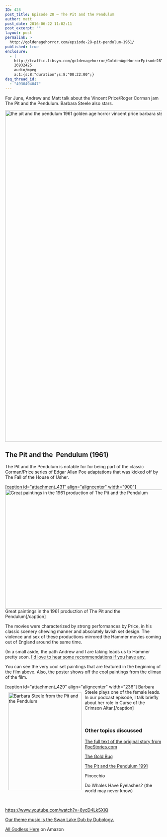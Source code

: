 ```yaml
---
ID: 428
post_title: Episode 28 – The Pit and the Pendulum
author: matt
post_date: 2016-06-22 11:02:11
post_excerpt: ""
layout: post
permalink: >
  http://goldenagehorror.com/epsiode-28-pit-pendulum-1961/
published: true
enclosure:
  - |
    http://traffic.libsyn.com/goldenagehorror/GoldenAgeHorrorEpisode28ThePitAndThePendulum.mp3
    26932425
    audio/mpeg
    a:1:{s:8:"duration";s:8:"00:22:00";}
dsq_thread_id:
  - "4930494047"
---
```

For June, Andrew and Matt talk about the Vincent Price/Roger Corman jam The Pit and the Pendulum. Barbara Steele also stars.

<img class="alignnone size-full wp-image-432" src="http://goldenagehorror.com/wp-content/uploads/2016/06/k8imhtrfkom120qjdlzp-1.jpg" alt="the pit and the pendulum 1961 golden age horror vincent price barbara steele" width="1341" height="1066" />

<!--more-->
<h2>The Pit and the  Pendulum (1961)</h2>
The Pit and the Pendulum is notable for for being part of the classic Corman/Price series of Edgar Allan Poe adaptations that was kicked off by The Fall of the House of Usher.

[caption id="attachment_431" align="aligncenter" width="900"]<img class="wp-image-431 size-full" src="http://goldenagehorror.com/wp-content/uploads/2016/06/pitpendulum1.jpg" alt="Great paintings in the 1961 production of The Pit and the Pendulum" width="900" height="383" /> Great paintings in the 1961 production of The Pit and the Pendulum[/caption]

The movies were characterized by strong performances by Price, in his classic scenery chewing manner and absolutely lavish set design. The violence and sex of these productions mirrored the Hammer movies coming out of England around the same time.

(In a small aside, the path Andrew and I are taking leads us to Hammer pretty soon. <a href="http://www.twitter.com/thewatermethod">I'd love to hear some recommendations if you have any.</a>

You can see the very cool set paintings that are featured in the beginning of the film above. Also, the poster shows off the cool paintings from the climax of the film.

[caption id="attachment_429" align="aligncenter" width="236"]<img class="wp-image-429 size-full" style="float: left; padding: 10px;" src="http://goldenagehorror.com/wp-content/uploads/2016/06/d2519a903d0c761c22d975ad2eb7afab.jpg" alt="Barbara Steele from the Pit and the Pendulum" width="236" height="314" /> Barbara Steele plays one of the female leads. In our podcast episode, I talk briefly about her role in Curse of the Crimson Altar.[/caption]

&nbsp;
<h3>Other topics discussed</h3>
<a href="http://poestories.com/read/pit">The full text of the original story from PoeStories.com</a>

<a href="http://xroads.virginia.edu/~hyper/poe/gold_bug.html">The Gold Bug</a>

<a href="https://en.wikipedia.org/wiki/The_Pit_and_the_Pendulum_(1991_film)">The Pit and the Pendulum 1991</a>

Pinocchio

Do Whales Have Eyelashes? (the world may never know)

&nbsp;

https://www.youtube.com/watch?v=8ycD4LkSXiQ

<a href="https://soundcloud.com/dubology-2/du-swan-lake-dub">Our theme music is the Swan Lake Dub by Dubology.</a>

<a href="http://amzn.to/28NGsII">All Godless Here</a> on Amazon